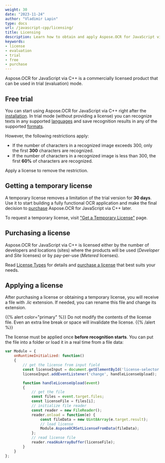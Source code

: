 ```yaml
---
weight: 30
date: "2023-11-24"
author: "Vladimir Lapin"
type: docs
url: /javascript-cpp/licensing/
title: Licensing
description: Learn how to obtain and apply Aspose.OCR for JavaScript via C++ license and discover limitations of the trial version.
keywords:
- license
- evaluation
- trial
- free
- purchase
---
```


Aspose.OCR for JavaScript via C++ is a commercially licensed product that can be used in trial (evaluation) mode.

## Free trial

You can start using Aspose.OCR for JavaScript via C++ right after the [installation](/ocr/javascript-cpp/installation/). In trial mode (without providing a license) you can recognize texts in any supported [languages](/ocr/javascript-cpp/recognition-languages/) and save recognition results in any of the supported [formats](/ocr/javascript-cpp/supported-file-formats/).

However, the following restrictions apply:

- If the number of characters in a recognized image exceeds 300, only the first **300** characters are recognized.
- If the number of characters in a recognized image is less than 300, the first **60%** of characters are recognized.

Apply a license to remove the restriction.

## Getting a temporary license

A temporary license removes a limitation of the trial version for **30 days**. Use it to start building a fully functional OCR application and make the final decision to [purchase](https://purchase.aspose.com/pricing/ocr/cpp) Aspose.OCR for JavaScript via C++ later.

To request a temporary license, visit ["Get a Temporary License"](https://purchase.aspose.com/temporary-license) page.

## Purchasing a license

Aspose.OCR for JavaScript via C++ is licensed either by the number of developers and locations (sites) where the products will be used (_Developer_ and _Site_ licenses) or by pay-per-use (_Metered_ licenses).

Read [License Types](https://purchase.aspose.com/policies/license-types) for details and [purchase a license](https://purchase.aspose.com/pricing/ocr/cpp) that best suits your needs.

## Applying a license

After purchasing a license or obtaining a temporary license, you will receive a file with _.lic_ extension. If needed, you can rename this file and change its extension.

{{% alert color="primary" %}} 
Do not modify the contents of the license file. Even an extra line break or space will invalidate the license.
{{% /alert %}} 

The license must be applied once **before recognition starts**. You can put the file into a folder or load it in a real time from a file data:

```javascript
var Module = {
	onRuntimeInitialized: function()
	{
		// get the license from input field
		const licenseInput = document.getElementById('license-selector');
		licenseInput.addEventListener('change', handleLicenseUpload);

		function handleLicenseUpload(event)
		{
			// get the file
			const files = event.target.files;
			const licenseFile = files[i];
			// initialize file reader
			const reader = new FileReader();
			reader.onload = function(e) {
				const fileData = new Uint8Array(e.target.result);
				// load license
				Module.AsposeOCRSetLicenseFromData(fileData);
			};
			// read license file
			reader.readAsArrayBuffer(licenseFile);
		}
	}
};
```
